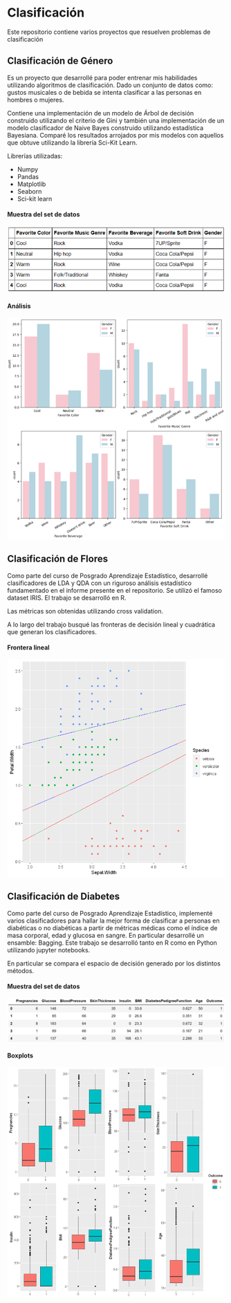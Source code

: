 # Clasificación

Este repositorio contiene varios proyectos que resuelven problemas de clasificación 

## Clasificación de Género

Es un proyecto que desarrollé para poder entrenar mis habilidades utilizando algoritmos de clasificación. Dado un conjunto de datos como: gustos musicales o de bebida se intenta clasificar a las personas en hombres o mujeres.

Contiene una implementación de un modelo de Árbol de decisión construido utilizando el criterio de Gini y también una implementación de un modelo clasificador de Naive Bayes construido utilizando estadística Bayesiana. Comparé los resultados arrojados por mis modelos con aquellos que obtuve utilizando la librería Sci-Kit Learn.

Librerías utilizadas:

* Numpy
* Pandas
* Matplotlib
* Seaborn
* Sci-kit learn

#### Muestra del set de datos
<img src="images/dataset.png" alt="img1" width="800"/>

#### Análisis
![img1](images/graph1.png)

## Clasificación de Flores

Como parte del curso de Posgrado Aprendizaje Estadístico, desarrollé clasificadores de LDA y QDA con un riguroso análisis estadístico fundamentado en el informe presente en el repositorio. Se utilizó el famoso dataset IRIS. El trabajo se desarrolló en R. 

Las métricas son obtenidas utilizando cross validation. 

A lo largo del trabajo busqué las fronteras de decisión lineal y cuadrática que generan los clasificadores.

#### Frontera lineal
<img src="images/graph2.png" alt="img12" width="800"/>

## Clasificación de Diabetes

Como parte del curso de Posgrado Aprendizaje Estadístico, implementé varios clasificadores para hallar la mejor forma de clasificar a personas en diabéticas o no diabéticas a partir de métricas médicas como el índice de masa corporal, edad y glucosa en sangre. En particular desarrollé un ensamble: Bagging. Este trabajo se desarrolló tanto en R como en Python utilizando jupyter notebooks.

En particular se compara el espacio de decisión generado por los distintos métodos.

#### Muestra del set de datos
![img1](images/dataset2.png)

#### Boxplots
![img1](images/graph3.png)
